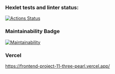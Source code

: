 ### Hexlet tests and linter status:
[![Actions Status](https://github.com/miley777/frontend-project-11/actions/workflows/hexlet-check.yml/badge.svg)](https://github.com/miley777/frontend-project-11/actions)


### Maintainability Badge
[![Maintainability](https://api.codeclimate.com/v1/badges/e6cc44dc1fb3603796cb/maintainability)](https://codeclimate.com/github/miley777/frontend-project-11/maintainability)


### Vercel
https://frontend-project-11-three-pearl.vercel.app/
